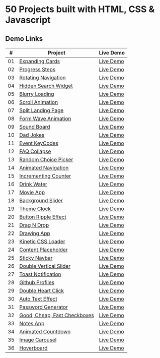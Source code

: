 # 50 Projects built with HTML, CSS & Javascript

## Demo Links

| #   | Project                                                                                                                        | Live Demo                                                                                                 |
| --- | ------------------------------------------------------------------------------------------------------------------------------ | --------------------------------------------------------------------------------------------------------- |
| 01  | [Expanding Cards](https://github.com/aykutulis/50-projects-html-css-js/tree/master/01-expanding-cards)                         | [Live Demo](https://aykutulis.github.io/50-projects-html-css-js/01-expanding-cards/index.html)            |
| 02  | [Progress Steps](https://github.com/aykutulis/50-projects-html-css-js/tree/master/02-progress-steps)                           | [Live Demo](https://aykutulis.github.io/50-projects-html-css-js/02-progress-steps/index.html)             |
| 03  | [Rotating Navigation](https://github.com/aykutulis/50-projects-html-css-js/tree/master/03-rotating-navigation)                 | [Live Demo](https://aykutulis.github.io/50-projects-html-css-js/03-rotating-navigation/index.html)        |
| 04  | [Hidden Search Widget](https://github.com/aykutulis/50-projects-html-css-js/tree/master/04-hidden-search-widget)               | [Live Demo](https://aykutulis.github.io/50-projects-html-css-js/04-hidden-search-widget/index.html)       |
| 05  | [Blurry Loading](https://github.com/aykutulis/50-projects-html-css-js/tree/master/05-blurry-loading)                           | [Live Demo](https://aykutulis.github.io/50-projects-html-css-js/05-blurry-loading/index.html)             |
| 06  | [Scroll Animation](https://github.com/aykutulis/50-projects-html-css-js/tree/master/06-scroll-animation)                       | [Live Demo](https://aykutulis.github.io/50-projects-html-css-js/06-scroll-animation/index.html)           |
| 07  | [Split Landing Page](https://github.com/aykutulis/50-projects-html-css-js/tree/master/07-split-landing-page)                   | [Live Demo](https://aykutulis.github.io/50-projects-html-css-js/07-split-landing-page/index.html)         |
| 08  | [Form Wave Animation](https://github.com/aykutulis/50-projects-html-css-js/tree/master/08-form-wave-animation)                 | [Live Demo](https://aykutulis.github.io/50-projects-html-css-js/08-form-wave-animation/index.html)        |
| 09  | [Sound Board](https://github.com/aykutulis/50-projects-html-css-js/tree/master/09-sound-board)                                 | [Live Demo](https://aykutulis.github.io/50-projects-html-css-js/09-sound-board/index.html)                |
| 10  | [Dad Jokes](https://github.com/aykutulis/50-projects-html-css-js/tree/master/10-dad-jokes)                                     | [Live Demo](https://aykutulis.github.io/50-projects-html-css-js/10-dad-jokes/index.html)                  |
| 11  | [Event KeyCodes](https://github.com/aykutulis/50-projects-html-css-js/tree/master/11-event-key-codes)                          | [Live Demo](https://aykutulis.github.io/50-projects-html-css-js/11-event-key-codes/index.html)            |
| 12  | [FAQ Collapse](https://github.com/aykutulis/50-projects-html-css-js/tree/master/12-faq-collapse)                               | [Live Demo](https://aykutulis.github.io/50-projects-html-css-js/12-faq-collapse/index.html)               |
| 13  | [Random Choice Picker](https://github.com/aykutulis/50-projects-html-css-js/tree/master/13-random-choice-picker)               | [Live Demo](https://aykutulis.github.io/50-projects-html-css-js/13-random-choice-picker/index.html)       |
| 14  | [Animated Navigation](https://github.com/aykutulis/50-projects-html-css-js/tree/master/14-animated-navigation)                 | [Live Demo](https://aykutulis.github.io/50-projects-html-css-js/14-animated-navigation/index.html)        |
| 15  | [Incrementing Counter](https://github.com/aykutulis/50-projects-html-css-js/tree/master/15-incrementing-counter)               | [Live Demo](https://aykutulis.github.io/50-projects-html-css-js/15-incrementing-counter/index.html)       |
| 16  | [Drink Water](https://github.com/aykutulis/50-projects-html-css-js/tree/master/16-drink-water)                                 | [Live Demo](https://aykutulis.github.io/50-projects-html-css-js/16-drink-water/index.html)                |
| 17  | [Movie App](https://github.com/aykutulis/50-projects-html-css-js/tree/master/17-movie-app)                                     | [Live Demo](https://aykutulis.github.io/50-projects-html-css-js/17-movie-app/index.html)                  |
| 18  | [Background Slider](https://github.com/aykutulis/50-projects-html-css-js/tree/master/18-background-slider)                     | [Live Demo](https://aykutulis.github.io/50-projects-html-css-js/18-background-slider/index.html)          |
| 19  | [Theme Clock](https://github.com/aykutulis/50-projects-html-css-js/tree/master/19-theme-clock)                                 | [Live Demo](https://aykutulis.github.io/50-projects-html-css-js/19-theme-clock/index.html)                |
| 20  | [Button Ripple Effect](https://github.com/aykutulis/50-projects-html-css-js/tree/master/20-button-ripple-effect)               | [Live Demo](https://aykutulis.github.io/50-projects-html-css-js/20-button-ripple-effect/index.html)       |
| 21  | [Drag N Drop](https://github.com/aykutulis/50-projects-html-css-js/tree/master/21-drag-n-drop)                                 | [Live Demo](https://aykutulis.github.io/50-projects-html-css-js/21-drag-n-drop/index.html)                |
| 22  | [Drawing App](https://github.com/aykutulis/50-projects-html-css-js/tree/master/22-drawing-app)                                 | [Live Demo](https://aykutulis.github.io/50-projects-html-css-js/22-drawing-app/index.html)                |
| 23  | [Kinetic CSS Loader](https://github.com/aykutulis/50-projects-html-css-js/tree/master/23-kinetic-css-loader)                   | [Live Demo](https://aykutulis.github.io/50-projects-html-css-js/23-kinetic-css-loader/index.html)         |
| 24  | [Content Placeholder](https://github.com/aykutulis/50-projects-html-css-js/tree/master/24-content-placeholder)                 | [Live Demo](https://aykutulis.github.io/50-projects-html-css-js/24-content-placeholder/index.html)        |
| 25  | [Sticky Navbar](https://github.com/aykutulis/50-projects-html-css-js/tree/master/25-sticky-navbar)                             | [Live Demo](https://aykutulis.github.io/50-projects-html-css-js/25-sticky-navbar/index.html)              |
| 26  | [Double Vertical Slider](https://github.com/aykutulis/50-projects-html-css-js/tree/master/26-double-vertical-slider)           | [Live Demo](https://aykutulis.github.io/50-projects-html-css-js/26-double-vertical-slider/index.html)     |
| 27  | [Toast Notification](https://github.com/aykutulis/50-projects-html-css-js/tree/master/27-toast-notification)                   | [Live Demo](https://aykutulis.github.io/50-projects-html-css-js/27-toast-notification/index.html)         |
| 28  | [Github Profiles](https://github.com/aykutulis/50-projects-html-css-js/tree/master/28-github-profiles)                         | [Live Demo](https://aykutulis.github.io/50-projects-html-css-js/28-github-profiles/index.html)            |
| 29  | [Double Heart Click](https://github.com/aykutulis/50-projects-html-css-js/tree/master/29-double-heart-click)                   | [Live Demo](https://aykutulis.github.io/50-projects-html-css-js/29-double-heart-click/index.html)         |
| 30  | [Auto Text Effect](https://github.com/aykutulis/50-projects-html-css-js/tree/master/30-auto-text-effect)                       | [Live Demo](https://aykutulis.github.io/50-projects-html-css-js/30-auto-text-effect/index.html)           |
| 31  | [Password Generator](https://github.com/aykutulis/50-projects-html-css-js/tree/master/31-password-generator)                   | [Live Demo](https://aykutulis.github.io/50-projects-html-css-js/31-password-generator/index.html)         |
| 32  | [Good, Cheap, Fast Checkboxes](https://github.com/aykutulis/50-projects-html-css-js/tree/master/32-good-cheap-fast-checkboxes) | [Live Demo](https://aykutulis.github.io/50-projects-html-css-js/32-good-cheap-fast-checkboxes/index.html) |
| 33  | [Notes App](https://github.com/aykutulis/50-projects-html-css-js/tree/master/33-notes-app)                                     | [Live Demo](https://aykutulis.github.io/50-projects-html-css-js/33-notes-app/index.html)                  |
| 34  | [Animated Countdown](https://github.com/aykutulis/50-projects-html-css-js/tree/master/34-animated-countdown)                   | [Live Demo](https://aykutulis.github.io/50-projects-html-css-js/34-animated-countdown/index.html)         |
| 35  | [Image Carousel](https://github.com/aykutulis/50-projects-html-css-js/tree/master/35-image-carousel)                           | [Live Demo](https://aykutulis.github.io/50-projects-html-css-js/35-image-carousel/index.html)         |
| 36  | [Hoverboard](https://github.com/aykutulis/50-projects-html-css-js/tree/master/36-hoverboard)                                   | [Live Demo](https://aykutulis.github.io/50-projects-html-css-js/36-hoverboard/index.html)         |